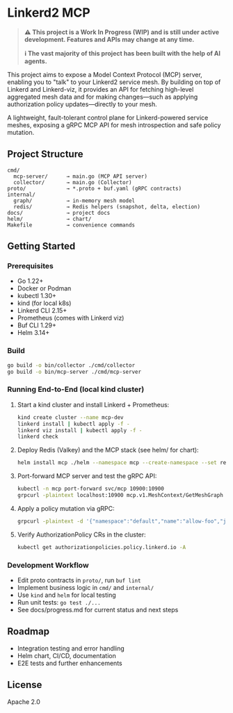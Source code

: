# Linkerd2 MCP

> **⚠️ This project is a Work In Progress (WIP) and is still under active development. Features and APIs may change at any time.**
> 
> **ℹ️ The vast majority of this project has been built with the help of AI agents.**

This project aims to expose a Model Context Protocol (MCP) server, enabling you to "talk" to your Linkerd2 service mesh. By building on top of Linkerd and Linkerd-viz, it provides an API for fetching high-level aggregated mesh data and for making changes—such as applying authorization policy updates—directly to your mesh.

A lightweight, fault-tolerant control plane for Linkerd-powered service meshes, exposing a gRPC MCP API for mesh introspection and safe policy mutation.

## Project Structure

```
cmd/
  mcp-server/      → main.go (MCP API server)
  collector/       → main.go (Collector)
proto/             → *.proto + buf.yaml (gRPC contracts)
internal/
  graph/           → in-memory mesh model
  redis/           → Redis helpers (snapshot, delta, election)
docs/              → project docs
helm/              → chart/
Makefile           → convenience commands
```

## Getting Started

### Prerequisites

- Go 1.22+
- Docker or Podman
- kubectl 1.30+
- kind (for local k8s)
- Linkerd CLI 2.15+
- Prometheus (comes with Linkerd viz)
- Buf CLI 1.29+
- Helm 3.14+

### Build

```bash
go build -o bin/collector ./cmd/collector
go build -o bin/mcp-server ./cmd/mcp-server
```

### Running End-to-End (local kind cluster)

1. Start a kind cluster and install Linkerd + Prometheus:
   ```bash
   kind create cluster --name mcp-dev
   linkerd install | kubectl apply -f -
   linkerd viz install | kubectl apply -f -
   linkerd check
   ```

2. Deploy Redis (Valkey) and the MCP stack (see helm/ for chart):
   ```bash
   helm install mcp ./helm --namespace mcp --create-namespace --set redis.enabled=true
   ```

3. Port-forward MCP server and test the gRPC API:
   ```bash
   kubectl -n mcp port-forward svc/mcp 10900:10900
   grpcurl -plaintext localhost:10900 mcp.v1.MeshContext/GetMeshGraph
   ```

4. Apply a policy mutation via gRPC:
   ```bash
   grpcurl -plaintext -d '{"namespace":"default","name":"allow-foo","json_spec":"{\"foo\": \"bar\"}"}' localhost:10900 mcp.v1.MeshContext/ApplyAuthorizationPolicy
   ```

5. Verify AuthorizationPolicy CRs in the cluster:
   ```bash
   kubectl get authorizationpolicies.policy.linkerd.io -A
   ```

### Development Workflow

- Edit proto contracts in `proto/`, run `buf lint`
- Implement business logic in `cmd/` and `internal/`
- Use `kind` and `helm` for local testing
- Run unit tests: `go test ./...`
- See docs/progress.md for current status and next steps

## Roadmap

- Integration testing and error handling
- Helm chart, CI/CD, documentation
- E2E tests and further enhancements

## License

Apache 2.0
